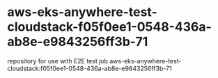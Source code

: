 # aws-eks-anywhere-test-cloudstack-f05f0ee1-0548-436a-ab8e-e9843256ff3b-71
repository for use with E2E test job aws-eks-anywhere-test-cloudstack:f05f0ee1-0548-436a-ab8e-e9843256ff3b-71
